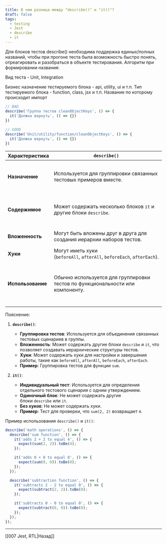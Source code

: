 ```yaml
---
title: В чем разница между "describe()" и "it()"?
draft: false
tags:
  - testing
  - Jest
  - describe
  - it
---
```

Для блоков тестов describe() необходима поддержка единых/полных названий, чтобы при прогоне теста была возможность быстро понять, отреагировать и разобраться в объекте тестирования. Алгоритм при формировании названия:

Вид теста - Unit, Integration

Бизнес назначение тестируемого блока - api, utility, ui и т.п.
Тип тестируемого блока - function, class, jsx и т.п.
Название по которому происходит импорт

```javascript
// BAD
describe('Группа тестов cleanObjectKeys', () => {
  it('Должна вернуть', () => {})
})
 
// GOOD
describe('Unit/utility/function/cleanObjectKeys', () => {
  it('Должна вернуть', () => {})
})
```

| **Характеристика** | **`describe()`**                                                               | **`it()`**                                                               |
| ------------------ | ------------------------------------------------------------------------------ | ------------------------------------------------------------------------ |
| **Назначение**     | Используется для группировки связанных тестовых примеров вместе.               | Используется для определения индивидуального тестового примера.          |
| **Содержимое**     | Может содержать несколько блоков `it` и другие блоки `describe`.               | Может содержать только одно тестовое утверждение.                        |
| **Вложенность**    | Могут быть вложены друг в друга для создания иерархии наборов тестов.          | Не могут быть вложены друг в друга.                                      |
| **Хуки**           | Могут иметь хуки (`beforeAll`, `afterAll`, `beforeEach`, `afterEach`).         | Не могут иметь хуков.                                                    |
| **Использование**  | Обычно используется для группировки тестов по функциональности или компоненту. | Обычно используется для тестирования отдельного поведения или состояния. |

Пояснение:

1. **`describe()`**:
    - **Группировка тестов**: Используется для объединения связанных тестовых сценариев в группы.
    - **Вложенность**: Может содержать другие блоки `describe` и `it`, что позволяет создавать иерархические структуры тестов.
    - **Хуки**: Может содержать хуки для настройки и завершения работы, такие как `beforeAll`, `afterAll`, `beforeEach`, `afterEach`.
    - **Пример**: Группировка тестов для функции `sum`.

2. **`it()`**:
    - **Индивидуальный тест**: Используется для определения отдельного тестового сценария с одним утверждением.
    - **Одиночный блок**: Не может содержать другие блоки `describe` или `it`.
    - **Без хуков**: Не может содержать хуки.
    - **Пример**: Тест для проверки, что `sum(2, 2)` возвращает `4`.


Пример использования `describe()` и `it()`:

```javascript
describe('math operations', () => {
  describe('sum function', () => {
    it('adds 2 + 2 to equal 4', () => {
      expect(sum(2, 2)).toBe(4);
    });

    it('adds 0 + 0 to equal 0', () => {
      expect(sum(0, 0)).toBe(0);
    });
  });

  describe('subtraction function', () => {
    it('subtracts 2 - 2 to equal 0', () => {
      expect(subtract(2, 2)).toBe(0);
    });

    it('subtracts 0 - 0 to equal 0', () => {
      expect(subtract(0, 0)).toBe(0);
    });
  });
});
```

____

[[007 Jest, RTL|Назад]]